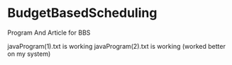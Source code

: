 # BudgetBasedScheduling
Program And Article for BBS

javaProgram(1).txt is working
javaProgram(2).txt is working (worked better on my system)

